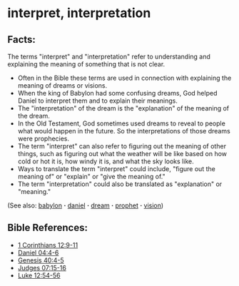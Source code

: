 # interpret, interpretation #

## Facts: ##

The terms "interpret" and "interpretation" refer to understanding and explaining the meaning of something that is not clear.

* Often in the Bible these terms are used in connection with explaining the meaning of dreams or visions.
* When the king of Babylon had some confusing dreams, God helped Daniel to interpret them and to explain their meanings.
* The "interpretation" of the dream is the "explanation" of the meaning of the dream.
* In the Old Testament, God sometimes used dreams to reveal to people what would happen in the future. So the interpretations of those dreams were prophecies.
* The term "interpret" can also refer to figuring out the meaning of other things, such as figuring out what the weather will be like based on how cold or hot it is, how windy it is, and what the sky looks like.
* Ways to translate the term "interpret" could include, "figure out the meaning of" or "explain" or "give the meaning of."
* The term "interpretation" could also be translated as "explanation" or "meaning."

(See also: [babylon](../other/babylon.md) **·** [daniel](../other/daniel.md) **·** [dream](../other/dream.md) **·** [prophet](../kt/prophet.md) **·** [vision](../other/vision.md))

## Bible References: ##

* [1 Corinthians 12:9-11](https://door43.org/en/bible/notes/1co/12/09)
* [Daniel 04:4-6](https://door43.org/en/bible/notes/dan/04/04)
* [Genesis 40:4-5](https://door43.org/en/bible/notes/gen/40/04)
* [Judges 07:15-16](https://door43.org/en/bible/notes/jdg/07/15)
* [Luke 12:54-56](https://door43.org/en/bible/notes/luk/12/54)

